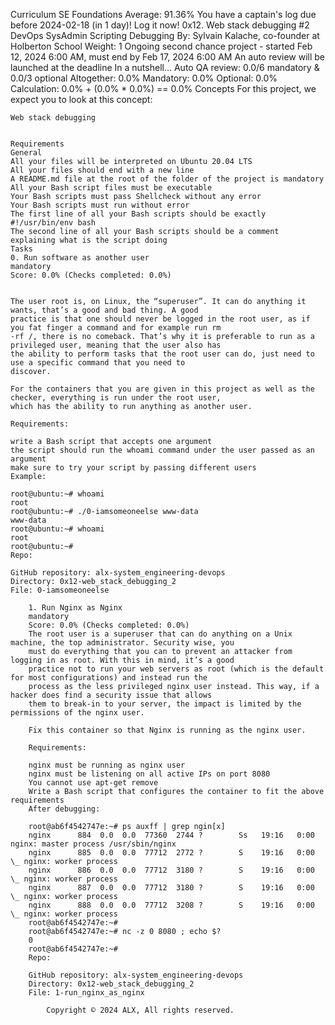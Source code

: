 
Curriculum
SE Foundations
Average: 91.36%
You have a captain's log due before 2024-02-18 (in 1 day)! Log it now!
0x12. Web stack debugging #2
DevOps
SysAdmin
Scripting
Debugging
 By: Sylvain Kalache, co-founder at Holberton School
  Weight: 1
   Ongoing second chance project - started Feb 12, 2024 6:00 AM, must end by Feb 17, 2024 6:00 AM
    An auto review will be launched at the deadline
    In a nutshell…
    Auto QA review: 0.0/6 mandatory & 0.0/3 optional
    Altogether:  0.0%
    Mandatory: 0.0%
    Optional: 0.0%
    Calculation:  0.0% + (0.0% * 0.0%)  == 0.0%
    Concepts
    For this project, we expect you to look at this concept:

    Web stack debugging


    Requirements
    General
    All your files will be interpreted on Ubuntu 20.04 LTS
    All your files should end with a new line
    A README.md file at the root of the folder of the project is mandatory
    All your Bash script files must be executable
    Your Bash scripts must pass Shellcheck without any error
    Your Bash scripts must run without error
    The first line of all your Bash scripts should be exactly #!/usr/bin/env bash
    The second line of all your Bash scripts should be a comment explaining what is the script doing
    Tasks
    0. Run software as another user
    mandatory
    Score: 0.0% (Checks completed: 0.0%)


    The user root is, on Linux, the “superuser”. It can do anything it wants, that’s a good and bad thing. A good
    practice is that one should never be logged in the root user, as if you fat finger a command and for example run rm
    -rf /, there is no comeback. That’s why it is preferable to run as a privileged user, meaning that the user also has
    the ability to perform tasks that the root user can do, just need to use a specific command that you need to
    discover.

    For the containers that you are given in this project as well as the checker, everything is run under the root user,
    which has the ability to run anything as another user.

    Requirements:

    write a Bash script that accepts one argument
    the script should run the whoami command under the user passed as an argument
    make sure to try your script by passing different users
    Example:

    root@ubuntu:~# whoami
    root
    root@ubuntu:~# ./0-iamsomeoneelse www-data
    www-data
    root@ubuntu:~# whoami
    root
    root@ubuntu:~#
    Repo:

    GitHub repository: alx-system_engineering-devops
    Directory: 0x12-web_stack_debugging_2
    File: 0-iamsomeoneelse
        
        1. Run Nginx as Nginx
        mandatory
        Score: 0.0% (Checks completed: 0.0%)
        The root user is a superuser that can do anything on a Unix machine, the top administrator. Security wise, you
        must do everything that you can to prevent an attacker from logging in as root. With this in mind, it’s a good
        practice not to run your web servers as root (which is the default for most configurations) and instead run the
        process as the less privileged nginx user instead. This way, if a hacker does find a security issue that allows
        them to break-in to your server, the impact is limited by the permissions of the nginx user.

        Fix this container so that Nginx is running as the nginx user.

        Requirements:

        nginx must be running as nginx user
        nginx must be listening on all active IPs on port 8080
        You cannot use apt-get remove
        Write a Bash script that configures the container to fit the above requirements
        After debugging:

        root@ab6f4542747e:~# ps auxff | grep ngin[x]
        nginx      884  0.0  0.0  77360  2744 ?        Ss   19:16   0:00 nginx: master process /usr/sbin/nginx
        nginx      885  0.0  0.0  77712  2772 ?        S    19:16   0:00  \_ nginx: worker process
        nginx      886  0.0  0.0  77712  3180 ?        S    19:16   0:00  \_ nginx: worker process
        nginx      887  0.0  0.0  77712  3180 ?        S    19:16   0:00  \_ nginx: worker process
        nginx      888  0.0  0.0  77712  3208 ?        S    19:16   0:00  \_ nginx: worker process
        root@ab6f4542747e:~#
        root@ab6f4542747e:~# nc -z 0 8080 ; echo $?
        0
        root@ab6f4542747e:~#
        Repo:

        GitHub repository: alx-system_engineering-devops
        Directory: 0x12-web_stack_debugging_2
        File: 1-run_nginx_as_nginx
            
            Copyright © 2024 ALX, All rights reserved.


